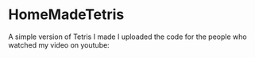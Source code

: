 # HomeMadeTetris
A simple version of Tetris I made
I uploaded the code for the people who watched my video on youtube:
